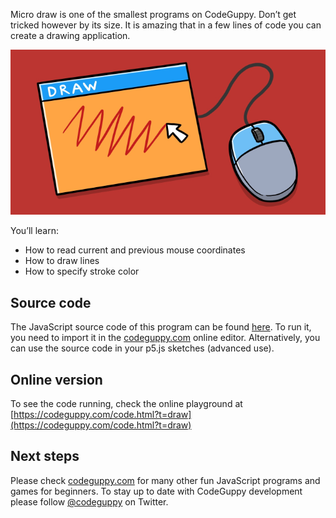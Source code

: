 Micro draw is one of the smallest programs on CodeGuppy. Don’t get tricked however by its size. It is amazing that in a few lines of code you can create a drawing application.

![Image](thumb.png)

You’ll learn:

-	How to read current and previous mouse coordinates
-	How to draw lines
-	How to specify stroke color
 
## Source code 
The JavaScript source code of this program can be found [here](sketches/program.js). To run it, you need to import it in the [codeguppy.com](https://codeguppy.com) online editor. Alternatively, you can use the source code in your p5.js sketches (advanced use). 
## Online version 
To see the code running, check the online playground at [https://codeguppy.com/code.html?t=draw](https://codeguppy.com/code.html?t=draw) 
## Next steps 
Please check [codeguppy.com](https://codeguppy.com) for many other fun JavaScript programs and games for beginners. To stay up to date with CodeGuppy development please follow [@codeguppy](https://twitter.com/codeguppy) on Twitter.  
